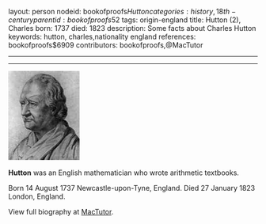 layout: person
nodeid: bookofproofs$Hutton
categories: history,18th-century
parentid: bookofproofs$52
tags: origin-england
title: Hutton (2), Charles
born: 1737
died: 1823
description: Some facts about Charles Hutton
keywords: hutton, charles,nationality england
references: bookofproofs$6909
contributors: bookofproofs,@MacTutor

---


---

![Hutton.jpg](https://github.com/bookofproofs/bookofproofs.github.io/blob/main/_sources/_assets/images/portraits/Hutton.jpg?raw=true)

**Hutton** was an English mathematician who wrote arithmetic textbooks.

Born 14 August 1737 Newcastle-upon-Tyne, England. Died 27 January 1823 London, England.


View full biography at [MacTutor](https://mathshistory.st-andrews.ac.uk/Biographies/Hutton/).